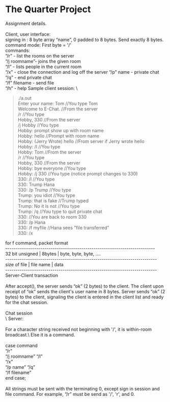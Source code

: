 # The Quarter Project

Assignment details.\
\
Client, user interface:\
signing in : 8 byte array “name”, 0 padded to 8 bytes. Send exactly 8 bytes. \
command mode: First byte = '/'\
commands:\
“/r” - list the rooms on the server\
“/j roomname”- joins the given room\
“/l” - lists people in the current room\
“/x” - close the connection and log off the server “/p” name - private chat\
“/q” - end private chat\
“/f” filename - send file\
“/h” - help
Sample client session: \
> ./a.out\
> Enter your name: Tom  //You type Tom\
> Welcome to E-Chat. //From the server\
> /r //You type\
> Hobby, 330 //From the server\
> /j Hobby //You type\
> Hobby: prompt show up with room name\
> Hobby: hello //Prompt with room name\
> Hobby: (Jerry Wrote) hello //From server if Jerry wrote hello\
> Hobby: /l //You type\
> Hobby: Tom //From the server\
> /r //You type\
> Hobby, 330 //From the server\
> Hobby: bye everyone //You type\
> Hobby: /j 330 //You type (notice prompt changes to 330)\
> 330: /l //You type\
> 330: Trump Hana\
> 330: /p Trump //You type\
> Trump: you idiot //You type\
> Trump: that is fake //Trump typed\
> Trump: No it is not //You type\
> Trump: /q //You type to quit private chat\
> 330: //You are back to room 330\
> 330: /p Hana\
> 330: /f myfile //Hana sees "file transferred"\
> 330: /x

for f command, packet format \
–------------------------------------------------------------------------ \
32 bit unsigned | 8bytes | byte, byte, byte, .... \
--------------------------------------------------------------------------\
size of file | file name | data\
 --------------------------------------------------------------------------\
Server-Client transaction\
\
After accept(), the server sends “ok” (2 bytes) to the client. The client upon receipt of “ok” sends the client's user name in 8 bytes. Server sends “ok” (2 bytes) to the client, signaling the client is entered in the client list and ready for the chat session.\
\
Chat session\
\ 
Server:\
\
For a character string received not beginning with '/', it is within-room broadcast.\ 
Else it is a command.\
\
case command\
“/r”\
“/j roomname” “/l”\
“/x”\
“/p name” “/q”\
“/f filename”\
end case;\
\
All strings must be sent with the terminating 0, except sign in session and file command. For example, “/r” must be send as '/', 'r', and 0.


